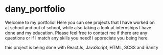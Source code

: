 # dany_portfolio

Welcome to my portfolio! Here you can see projects that I have worked on at school and out of school,
while also taking a look at internships I have done and my education. Please feel free to contact me if there are any questions
or if I match any skills you need! I appreciate you being here.

this project is being done with ReactJs, JavaScript, HTML, SCSS and Sanity
